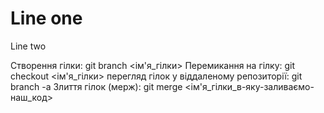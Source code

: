 # Line one

Line two

Створення гілки:
git branch <ім'я_гілки>
Перемикання на гілку:
git checkout <ім'я_гілки>
перегляд гілок у віддаленому репозиторії:
git branch -a
Злиття гілок (мерж):
git merge <ім'я_гілки_в-яку-заливаємо-наш_код>
